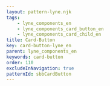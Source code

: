 ```yaml
---
layout: pattern-lyne.njk
tags: 
    - lyne_components_en
    - lyne_components_card_button_en
    - lyne_components_card_child_en
title: Card-Button
key: card-button-lyne_en
parent: lyne_components_en
keywords: card-button
order: 110
excludeInNavigation: true
patternId: sbbCardButton
---
```

